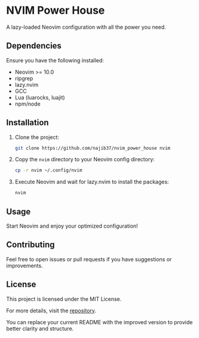 # NVIM Power House

A lazy-loaded Neovim configuration with all the power you need.

## Dependencies

Ensure you have the following installed:
- Neovim >= 10.0
- ripgrep
- lazy.nvim
- GCC
- Lua (luarocks, luajit)
- npm/node

## Installation

1. Clone the project:
   ```sh
   git clone https://github.com/najib37/nvim_power_house nvim
   ```
2. Copy the `nvim` directory to your Neovim config directory:
   ```sh
   cp -r nvim ~/.config/nvim
   ```
3. Execute Neovim and wait for lazy.nvim to install the packages:
   ```sh
   nvim
   ```

## Usage

Start Neovim and enjoy your optimized configuration!

## Contributing

Feel free to open issues or pull requests if you have suggestions or improvements.

## License

This project is licensed under the MIT License.

For more details, visit the [repository](https://github.com/najib37/nvim_power_house).

You can replace your current README with the improved version to provide better clarity and structure.
